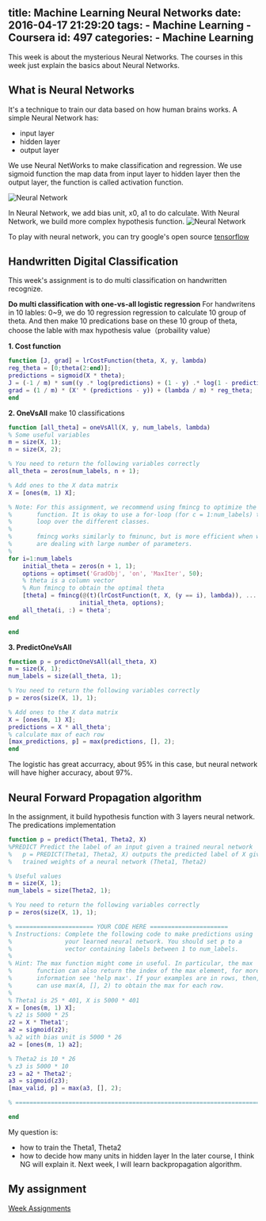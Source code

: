 title: Machine Learning Neural Networks
date: 2016-04-17 21:29:20
tags:
    - Machine Learning
    - Coursera
id: 497
categories:
      - Machine Learning
---

This week is about the mysterious Neural Networks. The courses in this week just explain the basics about Neural Networks.

## What is Neural Networks
It's a technique to train our data based on how human brains works. A simple Neural Network has:
- input layer
- hidden layer
- output layer

We use Neural NetWorks to make classification and regression.
We use sigmoid function the map data from input layer to hidden layer then the output layer, the function is called activation function.
<!--more-->
![Neural Network](http://ww3.sinaimg.cn/mw690/761b7938jw1f3019b35a2j21380kcn1d.jpg)

In Neural Network, we add bias unit, x0, a1 to do calculate.
With Neural Network, we build more complex hypothesis function.
![Neural Network](http://ww4.sinaimg.cn/mw690/761b7938jw1f301cv572fj214o0m2teg.jpg)

To play with neural network, you can try google's open source [tensorflow](http://playground.tensorflow.org/#activation=tanh&batchSize=10&dataset=circle&regDataset=reg-plane&learningRate=0.03&regularizationRate=0&noise=0&networkShape=4,2&seed=0.28657&showTestData=false&discretize=false&percTrainData=50&x=true&y=true&xTimesY=false&xSquared=false&ySquared=false&cosX=false&sinX=false&cosY=false&sinY=false&collectStats=false&problem=classification)

## Handwritten Digital Classification
This week's assignment is to do multi classification on handwritten recognize.

**Do multi classification with one-vs-all logistic regression**
For handwritens in 10 lables: 0~9, we do 10 regression regression to calculate 10 group of theta. And then make 10 predications base on these 10 group of theta, choose the lable with max hypothesis value（probaility value）

**1. Cost function**
```matlab
function [J, grad] = lrCostFunction(theta, X, y, lambda)
reg_theta = [0;theta(2:end)];
predictions = sigmoid(X * theta);
J = (-1 / m) * sum((y .* log(predictions) + (1 - y) .* log(1 - predictions))) + (lambda / (2 * m)) * sum(reg_theta .^ 2);
grad = (1 / m) * (X' * (predictions - y)) + (lambda / m) * reg_theta;
end
```
**2. OneVsAll**
make 10 classifications
```matlab
function [all_theta] = oneVsAll(X, y, num_labels, lambda)
% Some useful variables
m = size(X, 1);
n = size(X, 2);

% You need to return the following variables correctly
all_theta = zeros(num_labels, n + 1);

% Add ones to the X data matrix
X = [ones(m, 1) X];

% Note: For this assignment, we recommend using fmincg to optimize the cost
%       function. It is okay to use a for-loop (for c = 1:num_labels) to
%       loop over the different classes.
%
%       fmincg works similarly to fminunc, but is more efficient when we
%       are dealing with large number of parameters.
%
for i=1:num_labels
    initial_theta = zeros(n + 1, 1);
    options = optimset('GradObj', 'on', 'MaxIter', 50);
    % theta is a column vector
    % Run fmincg to obtain the optimal theta
    [theta] = fmincg(@(t)(lrCostFunction(t, X, (y == i), lambda)), ...
                    initial_theta, options);
    all_theta(i, :) = theta';
end

end

```
**3. PredictOneVsAll**
```matlab
function p = predictOneVsAll(all_theta, X)
m = size(X, 1);
num_labels = size(all_theta, 1);

% You need to return the following variables correctly
p = zeros(size(X, 1), 1);

% Add ones to the X data matrix
X = [ones(m, 1) X];
predictions = X * all_theta';
% calculate max of each row
[max_predictions, p] = max(predictions, [], 2);
end
```
The logistic has great accurracy, about 95% in this case, but neural network will have higher accuracy, about 97%.

## Neural Forward Propagation algorithm
In the assignment, it build hypothesis function with 3 layers neural network.
The predications implementation

```matlab
function p = predict(Theta1, Theta2, X)
%PREDICT Predict the label of an input given a trained neural network
%   p = PREDICT(Theta1, Theta2, X) outputs the predicted label of X given the
%   trained weights of a neural network (Theta1, Theta2)

% Useful values
m = size(X, 1);
num_labels = size(Theta2, 1);

% You need to return the following variables correctly 
p = zeros(size(X, 1), 1);

% ====================== YOUR CODE HERE ======================
% Instructions: Complete the following code to make predictions using
%               your learned neural network. You should set p to a 
%               vector containing labels between 1 to num_labels.
%
% Hint: The max function might come in useful. In particular, the max
%       function can also return the index of the max element, for more
%       information see 'help max'. If your examples are in rows, then, you
%       can use max(A, [], 2) to obtain the max for each row.
%
% Theta1 is 25 * 401, X is 5000 * 401
X = [ones(m, 1) X];
% z2 is 5000 * 25
z2 = X * Theta1';
a2 = sigmoid(z2);
% a2 with bias unit is 5000 * 26
a2 = [ones(m, 1) a2];

% Theta2 is 10 * 26
% z3 is 5000 * 10
z3 = a2 * Theta2';
a3 = sigmoid(z3);
[max_valid, p] = max(a3, [], 2);

% =========================================================================

end
```

My question is:
- how to train the Theta1, Theta2
- how to decide how many units in hidden layer
In the later course, I think NG will explain it. Next week, I will learn backpropagation algorithm.

## My assignment
[Week Assignments](https://github.com/lgrcyanny/MachineLearningCoursera/tree/master/assignments)




